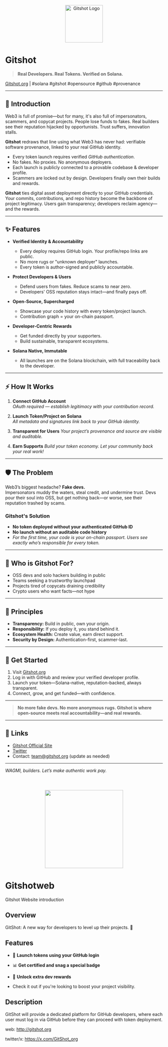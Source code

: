 <!-- Project Banner (customize with your badge/image if you have one) -->
<p align="center">
  <img src="https://gitshot.org/logo.png" alt="Gitshot Logo" height="120">
</p>

# Gitshot
> **Real Developers. Real Tokens. Verified on Solana.**

[Gitshot.org](http://gitshot.org) | #solana #gitshot #opensource #github #provenance

---

## 🚀 Introduction

Web3 is full of promise—but for many, it's also full of impersonators, scammers, and copycat projects. People lose funds to fakes. Real builders see their reputation hijacked by opportunists. Trust suffers, innovation stalls.

**Gitshot** redraws that line using what Web3 has never had: verifiable software provenance, linked to your real GitHub identity.

- Every token launch requires verified *GitHub authentication*.
- No fakes. No proxies. No anonymous deployers.
- Each launch is publicly connected to a provable codebase & developer profile.
- Scammers are locked out by design. Developers finally own their builds and rewards.

**Gitshot** ties digital asset deployment directly to your GitHub credentials. Your commits, contributions, and repo history become the backbone of project legitimacy. Users gain transparency; developers reclaim agency—and the rewards.

---

## ✨ Features

- **Verified Identity & Accountability**
  - Every deploy requires GitHub login. Your profile/repo links are public.
  - No more rugs or "unknown deployer" launches.
  - Every token is author-signed and publicly accountable.

- **Protect Developers & Users**
  - Defend users from fakes. Reduce scams to near zero.
  - Developers' OSS reputation stays intact—and finally pays off.

- **Open-Source, Supercharged**
  - Showcase your code history with every token/project launch.
  - Contribution graph = your on-chain passport.

- **Developer-Centric Rewards**
  - Get funded directly by your supporters.
  - Build sustainable, transparent ecosystems.

- **Solana Native, Immutable**
  - All launches are on the Solana blockchain, with full traceability back to the developer.

---

## ⚡ How It Works

1. **Connect GitHub Account**  
   _OAuth required — establish legitimacy with your contribution record._

2. **Launch Token/Project on Solana**  
   _All metadata and signatures link back to your GitHub identity._

3. **Transparent for Users**
   _Your project’s provenance and source are visible and auditable._

4. **Earn Supports**
   _Build your token economy. Let your community back your real work!_

---

## 🛡️ The Problem

Web3’s biggest headache? **Fake devs.**  
Impersonators muddy the waters, steal credit, and undermine trust. Devs pour their soul into OSS, but get nothing back—or worse, see their reputation trashed by scams.

### Gitshot's Solution

- **No token deployed without your authenticated GitHub ID**
- **No launch without an auditable code history**
- _For the first time, your code is your on-chain passport. Users see *exactly* who’s responsible for every token._

---

## 👤 Who is Gitshot For?

- OSS devs and solo hackers building in public
- Teams seeking a trustworthy launchpad
- Projects tired of copycats draining credibility
- Crypto users who want facts—not hype

---

## 🧭 Principles

- **Transparency:** Build in public, own your origin.
- **Responsibility:** If you deploy it, you stand behind it.
- **Ecosystem Health:** Create value, earn direct support.
- **Security by Design:** Authentication-first, scammer-last.

---

## 🏁 Get Started

1. Visit [Gitshot.org](http://gitshot.org)
2. Log in with GitHub and review your verified developer profile.
3. Launch your token—Solana-native, reputation-backed, always transparent.
4. Connect, grow, and get funded—with confidence.

---

> **No more fake devs. No more anonymous rugs. Gitshot is where open-source meets real accountability—and real rewards.**

---

## 📣 Links

- [Gitshot Official Site](http://gitshot.org)
- [Twitter](https://twitter.com/gitshot_org)
- Contact: team@gitshot.org (update as needed)

---

_WAGMI, builders. Let’s make authentic work pay._
















<h2 align="center">
 <br>
 <img src="https://github.com/user-attachments/assets/b5a868d9-37a6-4392-aa8a-8de8cf5e3612" width="250">
 <br>
</h2>


# Gitshotweb
Gitshot Website introduction


## Overview

GitShot: A new way for developers to level up their projects. 🌟

## Features

- 🤖 **Launch tokens using your GitHub login**
- 📊 **Get certified and snag a special badge**
- 🔄 **Unlock extra dev rewards**

- Check it out if you're looking to boost your project visibility.

 ## Description
 GitShot will provide a dedicated platform for GitHub developers, where each user must log in via GitHub before they can proceed with token deployment.

 web: http://gitshot.org
 
 twitter/x: https://x.com/GitShot_org
 
